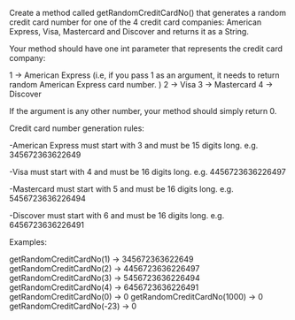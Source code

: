 Create a method called getRandomCreditCardNo() that generates a random credit card number for one of the 4 credit card companies: American Express, Visa, Mastercard and Discover and returns it as a String.

Your method should have one int parameter that represents the credit card company:
  
   1 -> American Express (i.e, if you pass 1 as an argument, it needs to return random American Express card number. ) 
   2 -> Visa
   3 -> Mastercard
   4 -> Discover

If the argument is any other number, your method should simply return 0.

Credit card number generation rules:

-American Express must start with 3 and must be 15 digits long. e.g. 345672363622649

-Visa must start with 4 and must be 16 digits long. e.g. 4456723636226497

-Mastercard must start with 5 and must be 16 digits long. e.g. 5456723636226494

-Discover must start with 6 and must be 16 digits long. e.g. 6456723636226491
 

Examples:

   getRandomCreditCardNo(1)  ->  345672363622649 
   getRandomCreditCardNo(2)  ->  4456723636226497
   getRandomCreditCardNo(3)  ->  5456723636226494
   getRandomCreditCardNo(4)  ->  6456723636226491
   getRandomCreditCardNo(0)  ->  0
   getRandomCreditCardNo(1000)  ->  0
   getRandomCreditCardNo(-23)  ->  0
     


 



